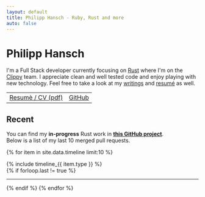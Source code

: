```yaml
---
layout: default
title: Philipp Hansch - Ruby, Rust and more
auto: false
---
```

# Philipp Hansch

<div id="index-top">
  I'm a Full Stack developer currently focusing on <a href="https://rust-lang.org">Rust</a> where I'm on the <a href="https://github.com/rust-lang-nursery/rust-clippy">Clippy</a> team. I appreciate clean and well tested code and enjoy playing with new technology.
  Feel free to take a look at my <a title="My blog" href="http://phansch.net/archive/">writings</a> and <a href="https://github.com/phansch/cv/blob/master/resume-philipp-hansch.pdf">resumé</a> as well.
</div>

<table id="index-link-table">
  <tr>
    <td>
      <a href="https://github.com/phansch/cv/raw/master/resume-philipp-hansch.pdf">Resumè / CV (pdf)</a>
    </td>
    <td>
      <a href="http://github.com/phansch">GitHub</a>
    </td>
  </tr>
</table>

<h2>Recent</h2>

You can find my **in-progress** Rust work in [**this GitHub project**][ghproject].  
Below is a list of my last 10 merged pull requests.

{% for item in site.data.timeline limit:10 %}
  <article class="timeline-entry {{ item.type }}">
    {% include timeline_{{ item.type }} %}
  </article>
  {% if forloop.last != true %}<hr />{% endif %}
{% endfor %}

[ghproject]: https://github.com/users/phansch/projects/3#column-6248321
